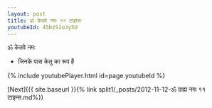 ```yaml
---
layout: post
title: ॐ केतवे नमः ११ टाइम्स
youtubeId: 45bzS1uJy5U
---
```

 
 
 ॐ केतवे नमः  
 
 -  जिनके पास केतु का रूप है 
 
  
 
  
 
 
 
 
 
 


{% include youtubePlayer.html id=page.youtubeId %}
 
[Next]({{ site.baseurl }}{% link  split1/_posts/2012-11-12-ॐ ग्राह्य नमः ११ टाइम्स.md%})
 

